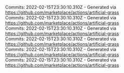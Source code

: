 Commits: 2022-02-15T23:30:10.310Z - Generated via https://github.com/marketplace/actions/artificial-grass
<br>
Commits: 2022-02-15T23:30:10.310Z - Generated via https://github.com/marketplace/actions/artificial-grass
<br>
Commits: 2022-02-15T23:30:10.310Z - Generated via https://github.com/marketplace/actions/artificial-grass
<br>
Commits: 2022-02-15T23:30:10.310Z - Generated via https://github.com/marketplace/actions/artificial-grass
<br>
Commits: 2022-02-15T23:30:10.310Z - Generated via https://github.com/marketplace/actions/artificial-grass
<br>
Commits: 2022-02-15T23:30:10.310Z - Generated via https://github.com/marketplace/actions/artificial-grass
<br>
